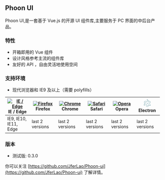 ## Phoon UI

Phoon UI,是一套基于 Vue.js 的开源 UI 组件库,主要服务于 PC 界面的中后台产品。

### 特性

- 开箱即用的 Vue 组件
- 设计风格参考主流的组件库
- 友好的 API ，自由灵活地使用空间

### 支持环境

- 现代浏览器和 IE9 及以上（需要 polyfills）

<table><thead><tr><th><a href="http://godban.github.io/browsers-support-badges/"><img src="https://raw.githubusercontent.com/alrra/browser-logos/master/src/edge/edge_48x48.png" alt="IE / Edge" width="24px" height="24px"></a>IE / Edge</th> <th><a href="http://godban.github.io/browsers-support-badges/"><img src="https://raw.githubusercontent.com/alrra/browser-logos/master/src/firefox/firefox_48x48.png" alt="Firefox" width="24px" height="24px"></a>Firefox</th> <th><a href="http://godban.github.io/browsers-support-badges/"><img src="https://raw.githubusercontent.com/alrra/browser-logos/master/src/chrome/chrome_48x48.png" alt="Chrome" width="24px" height="24px"></a>Chrome</th> <th><a href="http://godban.github.io/browsers-support-badges/"><img src="https://raw.githubusercontent.com/alrra/browser-logos/master/src/safari/safari_48x48.png" alt="Safari" width="24px" height="24px"></a>Safari</th> <th><a href="http://godban.github.io/browsers-support-badges/"><img src="https://raw.githubusercontent.com/alrra/browser-logos/master/src/opera/opera_48x48.png" alt="Opera" width="24px" height="24px"></a>Opera</th> <th><a href="http://godban.github.io/browsers-support-badges/"><img src="https://raw.githubusercontent.com/alrra/browser-logos/master/src/electron/electron_48x48.png" alt="Electron" width="24px" height="24px"></a>Electron</th></tr></thead> <tbody><tr><td>IE9, IE10, IE11, Edge</td> <td>last 2 versions</td> <td>last 2 versions</td> <td>last 2 versions</td> <td>last 2 versions</td> <td>last 2 versions</td></tr></tbody></table>

### 版本

- 测试版: 0.3.0 

你可以关注 [https://github.com/JferLao/Phoon-ui](https://github.com/JferLao/Phoon-ui) 了解详情。